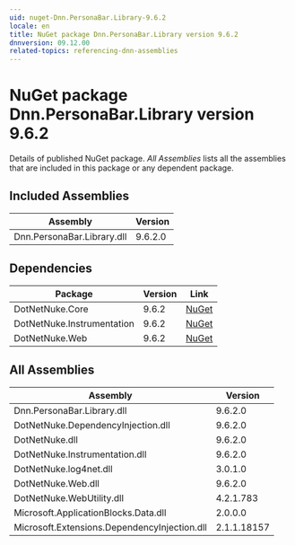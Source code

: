 ```yaml
---
uid: nuget-Dnn.PersonaBar.Library-9.6.2
locale: en
title: NuGet package Dnn.PersonaBar.Library version 9.6.2
dnnversion: 09.12.00
related-topics: referencing-dnn-assemblies
---
```


# NuGet package Dnn.PersonaBar.Library version 9.6.2
Details of published NuGet package.
*All Assemblies* lists all the assemblies that are included in this package or any dependent package.

## Included Assemblies

|Assembly|Version|
|---|---|
|Dnn.PersonaBar.Library.dll|9.6.2.0|

## Dependencies

|Package|Version|Link|
|---|---|---|
|DotNetNuke.Core|9.6.2|[NuGet](https://www.nuget.org/packages/DotNetNuke.Core/9.6.2)|
|DotNetNuke.Instrumentation|9.6.2|[NuGet](https://www.nuget.org/packages/DotNetNuke.Instrumentation/9.6.2)|
|DotNetNuke.Web|9.6.2|[NuGet](https://www.nuget.org/packages/DotNetNuke.Web/9.6.2)|

## All Assemblies

|Assembly|Version|
|---|---|
|Dnn.PersonaBar.Library.dll|9.6.2.0|
|DotNetNuke.DependencyInjection.dll|9.6.2.0|
|DotNetNuke.dll|9.6.2.0|
|DotNetNuke.Instrumentation.dll|9.6.2.0|
|DotNetNuke.log4net.dll|3.0.1.0|
|DotNetNuke.Web.dll|9.6.2.0|
|DotNetNuke.WebUtility.dll|4.2.1.783|
|Microsoft.ApplicationBlocks.Data.dll|2.0.0.0|
|Microsoft.Extensions.DependencyInjection.dll|2.1.1.18157|

